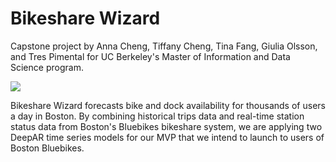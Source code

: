 # Bikeshare Wizard

Capstone project by Anna Cheng, Tiffany Cheng, Tina Fang, Giulia Olsson, and Tres Pimental for UC Berkeley's Master of Information and Data Science program.

![](image/logo.png)

Bikeshare Wizard forecasts bike and dock availability for thousands of users a day in Boston. By combining historical trips data and real-time station status data from Boston's Bluebikes bikeshare system, we are applying two DeepAR time series models for our MVP that we intend to launch to users of Boston Bluebikes.
